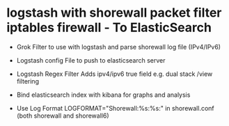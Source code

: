 # logstash with shorewall packet filter iptables firewall - To ElasticSearch 
- Grok Filter to use with logstash and parse shorewall log file (IPv4/IPv6)

- Logstash config File to push to elasticsearch server
- Logstash Regex Filter Adds ipv4/ipv6 true field e.g. dual stack /view filtering
- Bind elasticsearch index with kibana for graphs and analysis

- Use Log Format LOGFORMAT="Shorewall:%s:%s:" in shorewall.conf (both shorewall and shorewall6)
